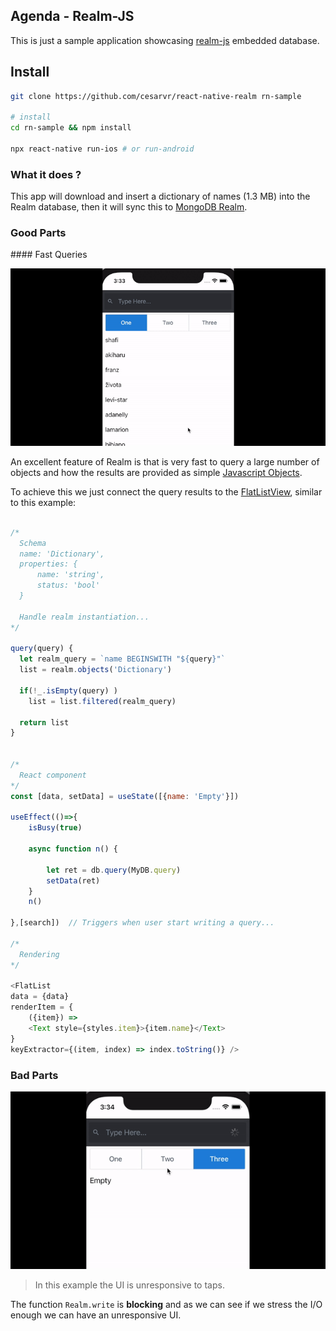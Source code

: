 ## Agenda - Realm-JS

This is just a sample application showcasing [realm-js](https://github.com/realm/realm-js) embedded database.

## Install

```sh
git clone https://github.com/cesarvr/react-native-realm rn-sample

# install
cd rn-sample && npm install

npx react-native run-ios # or run-android
```


### What it does ?

This app will download and insert a dictionary of names (1.3 MB) into the Realm database, then it will sync this to [MongoDB Realm](https://cloud.mongodb.com/).

### Good Parts

#### Fast Queries

![](https://github.com/cesarvr/react-native-realm/blob/master/docs/search.gif?raw=true)

An excellent feature of Realm is that is very fast to query a large number of objects and how the results are provided as simple [Javascript Objects](https://developer.mozilla.org/en-US/docs/Learn/JavaScript/Objects/Basics).

To achieve this we just connect the query results to the [FlatListView](https://reactnative.dev/docs/flatlist), similar to this example:

```js

/*
  Schema
  name: 'Dictionary',
  properties: {
      name: 'string',
      status: 'bool'
  }

  Handle realm instantiation...
*/

query(query) {
  let realm_query = `name BEGINSWITH "${query}"`
  list = realm.objects('Dictionary')

  if(!_.isEmpty(query) )
    list = list.filtered(realm_query)

  return list
}


/*
  React component
*/
const [data, setData] = useState([{name: 'Empty'}])

useEffect(()=>{
    isBusy(true)

    async function n() {

        let ret = db.query(MyDB.query)
        setData(ret)
    }
    n()

},[search])  // Triggers when user start writing a query...

/*
  Rendering
*/

<FlatList
data = {data}
renderItem = {
    ({item}) =>
    <Text style={styles.item}>{item.name}</Text>
}
keyExtractor={(item, index) => index.toString()} />

```


### Bad Parts

![](https://github.com/cesarvr/react-native-realm/blob/master/docs/blocking.gif?raw=true)
> In this example the UI is unresponsive to taps.

The function ``Realm.write`` is **blocking** and as we can see if we stress the I/O enough we can have an unresponsive UI.
